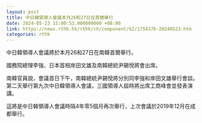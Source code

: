 ```yaml
---
layout: post
title: 中日韓領導人會議本月26和27日在首爾舉行
date: 2024-05-23 15:00:53.000000000 +08:00
link: https://news.rthk.hk/rthk/ch/component/k2/1754376-20240523.htm
categories: rthk
---
```


中日韓領導人會議將於本月26和27日在南韓首爾舉行。

國務院總理李強、日本首相岸田文雄及南韓總統尹錫悅將會出席。

南韓官員說，會議首日下午，南韓總統尹錫悅將分別同李強和岸田文雄舉行會談。第二天舉行第九次中日韓領導人會議，三國領導人屆時將出席工商峰會並發表演講。

這將是中日韓領導人會議時隔4年零5個月再次舉行，上次會議於2019年12月在成都舉行。
